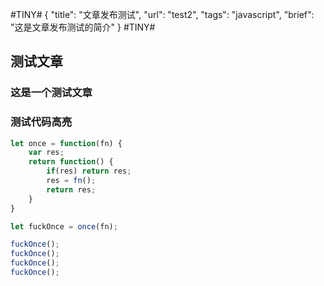 #TINY#
{
    "title": "文章发布测试",
    "url": "test2",
    "tags": "javascript",
    "brief": "这是文章发布测试的简介"
}
#TINY#

## 测试文章

### 这是一个测试文章

### 测试代码高亮

```javascript
let once = function(fn) {
    var res;
    return function() {
        if(res) return res;
        res = fn();
        return res;
    }
}

let fuckOnce = once(fn);

fuckOnce();
fuckOnce();
fuckOnce();
fuckOnce();
```